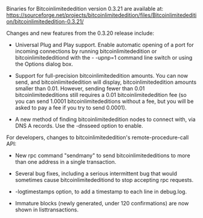 Binaries for Bitcoinlimitededition version 0.3.21 are available at:
  https://sourceforge.net/projects/bitcoinlimitededition/files/Bitcoinlimitededition/bitcoinlimitededition-0.3.21/

Changes and new features from the 0.3.20 release include:

* Universal Plug and Play support.  Enable automatic opening of a port for incoming connections by running bitcoinlimitededition or bitcoinlimitededitiond with the - -upnp=1 command line switch or using the Options dialog box.

* Support for full-precision bitcoinlimitededition amounts.  You can now send, and bitcoinlimitededition will display, bitcoinlimitededition amounts smaller than 0.01.  However, sending fewer than 0.01 bitcoinlimitededitions still requires a 0.01 bitcoinlimitededition fee (so you can send 1.0001 bitcoinlimitededitions without a fee, but you will be asked to pay a fee if you try to send 0.0001).

* A new method of finding bitcoinlimitededition nodes to connect with, via DNS A records. Use the -dnsseed option to enable.

For developers, changes to bitcoinlimitededition's remote-procedure-call API:

* New rpc command "sendmany" to send bitcoinlimitededitions to more than one address in a single transaction.

* Several bug fixes, including a serious intermittent bug that would sometimes cause bitcoinlimitededitiond to stop accepting rpc requests. 

* -logtimestamps option, to add a timestamp to each line in debug.log.

* Immature blocks (newly generated, under 120 confirmations) are now shown in listtransactions.
